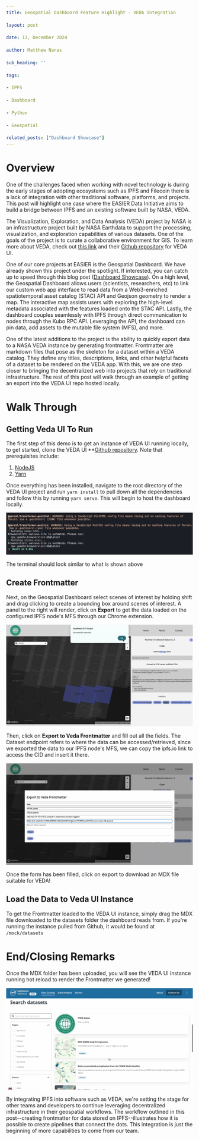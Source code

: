 ```yaml
---
title: Geospatial Dashboard Feature Highlight - VEDA Integration

layout: post

date: 13, December 2024

author: Matthew Nanas

sub_heading: ''

tags:

- IPFS

- Dashboard

- Python

- Geospatial

related_posts: ["Dashboard Showcase"]
---
```

# Overview

One of the challenges faced when working with novel technology is during the early stages of adopting ecosystems such as IPFS and Filecoin there is a lack of integration with other traditional software, platforms, and projects. This post will highlight one case where the EASIER Data Initiative aims to build a bridge between IPFS and an existing software built by NASA, VEDA.

The Visualization, Exploration, and Data Analysis (VEDA) project by NASA is an infrastructure project built by NASA Earthdata to support the processing, visualization, and exploration capabilities of various datasets. One of the goals of the project is to curate a collaborative environment for GIS. To learn more about VEDA, check out [this link](https://www.earthdata.nasa.gov/data/tools/veda) and their [Github repository](https://github.com/NASA-IMPACT/veda-ui) for VEDA UI.

One of our core projects at EASIER is the Geospatial Dashboard. We have already shown this project under the spotlight. If interested, you can catch up to speed through this blog post ([Dashboard Showcase](https://easierdata.org/updates/2024/2024-01-24-dashboard-showcase)). On a high level, the Geospatial Dashboard allows users (scientists, researchers, etc) to link our custom web app interface to read data from a Web3-enriched spatiotemporal asset catalog (STAC) API and Geojson geometry to render a map. The interactive map assists users with exploring the high-level metadata associated with the features loaded onto the STAC API. Lastly, the dashboard couples seamlessly with IPFS through direct communication to nodes through the Kubo RPC API. Leveraging the API, the dashboard can pin data, add assets to the mutable file system (MFS), and more.

One of the latest additions to the project is the ability to quickly export data to a NASA VEDA instance by generating frontmatter. Frontmatter are markdown files that pose as the skeleton for a dataset within a VEDA catalog. They define any titles, descriptions, links, and other helpful facets of a dataset to be rendered on the VEDA app. With this, we are one step closer to bringing the decentralized web into projects that rely on traditional infrastructure. The rest of this post will walk through an example of getting an export into the VEDA UI repo hosted locally.

# Walk Through

## Getting Veda UI To Run

The first step of this demo is to get an instance of VEDA UI running locally, to get started, clone the VEDA UI **[Github repository](https://github.com/NASA-IMPACT/veda-ui). Note that prerequisites include:

1. [NodeJS](https://nodejs.org/en)
2. [Yarn](https://classic.yarnpkg.com/lang/en/docs/install/)

Once everything has been installed, navigate to the root directory of the VEDA UI project and run ``yarn install`` to pull down all the dependencies and follow this by running ``yarn serve``. This will begin to host the dashboard locally.

![1734125564905](../../_img/posts/2024-12-13/1734125564905.png)

The terminal should look similar to what is shown above

## Create Frontmatter

Next, on the Geospatial Dashboard select scenes of interest by holding shift and drag clicking to create a bounding box around scenes of interest. A panel to the right will render, click on **Export** to get the data loaded on the configured IPFS node's MFS through our Chrome extension.

![1734125793167](../../_img/posts/2024-12-13/1734125793167.png)

Then, click on **Export to Veda Frontmatter** and fill out all the fields. The Dataset endpoint refers to where the data can be accessed/retrieved, since we exported the data to our IPFS node's MFS, we can copy the ipfs.io link to access the CID and insert it there.

![1734125869497](../../_img/posts/2024-12-13/1734125869497.png)

Once the form has been filled, click on export to download an MDX file suitable for VEDA!

## Load the Data to Veda UI Instance

To get the Frontmatter loaded to the VEDA UI instance, simply drag the MDX file downloaded to the datasets folder the dashboard reads from. If you're running the instance pulled from Github, it would be found at ``/mock/datasets``

# End/Closing Remarks

Once the MDX folder has been uploaded, you will see the VEDA UI instance running hot reload to render the Frontmatter we generated!

![1734126971648](../../_img/posts/2024-12-13/1734126971648.png)

By integrating IPFS into software such as VEDA, we're setting the stage for other teams and developers to continue leveraging decentralized infrastructure in their geospatial workflows. The workflow outlined in this post--creating frontmatter for data stored on IPFS--illustrates how it is possible to create pipelines that connect the dots. This integration is just the beginning of more capabilities to come from our team.